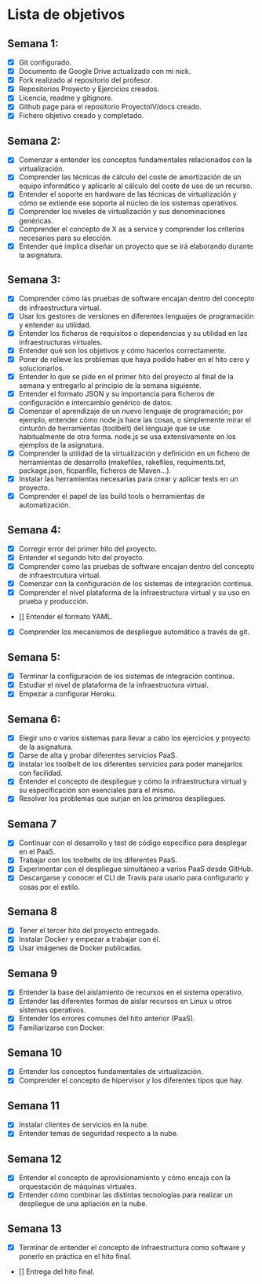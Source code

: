 
Lista de objetivos
==================
## Semana 1:
 - [x] Git configurado.
 - [x] Documento de Google Drive actualizado con mi nick.
 - [x] Fork realizado al repositorio del profesor.
 - [x] Repositorios Proyecto y Ejercicios creados.
 - [x] Licencia, readme y gitignore.
 - [x] Github page para el repositorio ProyectoIV/docs creado.
 - [x] Fichero objetivo creado y completado.

## Semana 2:
  - [x] Comenzar a entender los conceptos fundamentales relacionados con la virtualización.
  - [x] Comprender las técnicas de cálculo del coste de amortización de un equipo informático y aplicarlo al cálculo del coste de uso de un recurso.
  - [x] Entender el soporte en hardware de las técnicas de virtualización y cómo se extiende ese soporte al núcleo de los sistemas operativos.
  - [x] Comprender los niveles de virtualización y sus denominaciones genéricas.
  - [x] Comprender el concepto de X as a service y comprender los criterios necesarios para su elección.
  - [x] Entender qué implica diseñar un proyecto que se irá elaborando durante la asignatura.

## Semana 3:
  - [x] Comprender cómo las pruebas de software encajan dentro del concepto de infraestructura virtual.
  - [x] Usar los gestores de versiones en diferentes lenguajes de programación y entender su utilidad.
  - [x] Entender los ficheros de requisitos o dependencias y su utilidad en las infraestructuras virtuales.
  - [x] Entender qué son los objetivos y cómo hacerlos correctamente.
  - [x] Poner de relieve los problemas que haya podido haber en el hito cero y solucionarlos.
  - [x] Entender lo que se pide en el primer hito del proyecto al final de la semana y entregarlo al principio de la semana siguiente.
  - [x] Entender el formato JSON y su importancia para ficheros de configuración e intercambio genérico de datos.
  - [x] Comenzar el aprendizaje de un nuevo lenguaje de programación; por ejemplo, entender cómo node.js hace las cosas, o simplemente mirar el cinturón de herramientas (toolbelt) del lenguaje que se use habitualmente de otra forma. node.js se usa extensivamente en los ejemplos de la asignatura.
  - [x] Comprender la utilidad de la virtualización y definición en un fichero de herramientas de desarrollo (makefiles, rakefiles, requiments.txt, package.json, ficpanfile, ficheros de Maven...).
  - [x] Instalar las herramientas necesarias para crear y aplicar tests en un proyecto.
  - [x] Comprender el papel de las build tools o herramientas de automatización.

## Semana 4:
  - [x] Corregir error del primer hito del proyecto.
  - [x] Entender el segundo hito del proyecto.
  - [x] Comprender como las pruebas de software encajan dentro del concepto de infraestrcutura virtual.
  - [x] Comenzar con la configuración de los sistemas de integración continua.
  - [x] Comprender el nivel plataforma de la infraestructura virtual y su uso en prueba y producción.
  - [] Entender el formato YAML.
  - [x] Comprender los mecanismos de despliegue automático a través de git.

## Semana 5:
  - [x] Terminar la configuración de los sistemas de integración continua.
  - [x] Estudiar el nivel de plataforma de la infraestructura virtual.
  - [x] Empezar a configurar Heroku.

## Semana 6:
  - [x] Elegir uno o varios sistemas para llevar a cabo los ejercicios y proyecto de la asignatura.
  - [x] Darse de alta y probar diferentes servicios PaaS.
  - [x] Instalar los toolbelt de los diferentes servicios para poder manejarlos con facilidad.
  - [x] Entender el concepto de despliegue y cómo la infraestructura virtual y su especificación son esenciales para el mismo.
  - [x] Resolver los problemas que surjan en los primeros despliegues.

## Semana 7
  - [x] Continuar con el desarrollo y test de código específico para desplegar en el PaaS.
  - [x] Trabajar con los toolbelts de los diferentes PaaS.
  - [x] Experimentar con el despliegue simultáneo a varios PaaS desde GitHub.
  - [x] Descargarse y conocer el CLI de Travis para usarlo para configurarlo y cosas por el estilo.
## Semana 8
  - [x] Tener el tercer hito del proyecto entregado.
  - [x] Instalar Docker y empezar a trabajar con él.
  - [x] Usar imágenes de Docker publicadas.

## Semana 9
  - [x] Entender la base del aislamiento de recursos en el sistema operativo.
  - [x] Entender las diferentes formas de aislar recursos en Linux u otros sistemas operativos.
  - [x] Entender los errores comunes del hito anterior (PaaS).
  - [x] Familiarizarse con Docker.

## Semana 10
  - [x] Entender los conceptos fundamentales de virtualización.
  - [x] Comprender el concepto de hipervisor y los diferentes tipos que hay.

## Semana 11
  - [x] Instalar clientes de servicios en la nube.
  - [x] Entender temas de seguridad respecto a la nube.

## Semana 12
- [x] Entender el concepto de aprovisionamiento y cómo encaja con la orquestación de máquinas virtuales.
- [x] Entender cómo combinar las distintas tecnologías para realizar un despliegue de una apliación en la nube.

## Semana 13
- [x] Terminar de entender el concepto de infraestructura como software y ponerlo en práctica en el hito final.
- [] Entrega del hito final.

